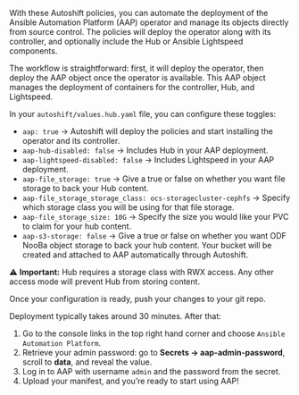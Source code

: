 With these Autoshift policies, you can automate the deployment of the Ansible Automation Platform (AAP) operator and manage its objects directly from source control. The policies will deploy the operator along with its controller, and optionally include the Hub or Ansible Lightspeed components.

The workflow is straightforward: first, it will deploy the operator, then deploy the AAP object once the operator is available. This AAP object manages the deployment of containers for the controller, Hub, and Lightspeed.

In your `autoshift/values.hub.yaml` file, you can configure these toggles:

* `aap: true` → Autoshift will deploy the policies and start installing the operator and its controller.
* `aap-hub-disabled: false` → Includes Hub in your AAP deployment.
* `aap-lightspeed-disabled: false` → Includes Lightspeed in your AAP deployment.
* `aap-file_storage: true` → Give a true or false on whether you want file storage to back your Hub content.
* `aap-file_storage_storage_class: ocs-storagecluster-cephfs` → Specify which storage class you will be using for that file storage.
* `aap-file_storage_size: 10G` → Specify the size you would like your PVC to claim for your hub content.
* `aap-s3-storage: false` → Give a true or false on whether you want ODF NooBa object storage to back your hub content. Your bucket will be created and attached to AAP automatically through Autoshift.


⚠️ **Important:** Hub requires a storage class with RWX access. Any other access mode will prevent Hub from storing content.

Once your configuration is ready, push your changes to your git repo.

Deployment typically takes around 30 minutes. After that:

1. Go to the console links in the top right hand corner and choose `Ansible Automation Platform`.
2. Retrieve your admin password: go to **Secrets → aap-admin-password**, scroll to **data**, and reveal the value.
3. Log in to AAP with username `admin` and the password from the secret.
4. Upload your manifest, and you’re ready to start using AAP!

